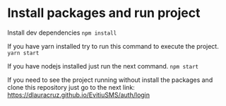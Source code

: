 # Install packages and run project

Install dev dependencies
`npm install`

If you have yarn installed try to run this command to execute the project.
`yarn start`

If you have nodejs installed just run the next command.
`npm start`

If you need to see the project running without install the packages and clone this repository just go to the next link: <https://dlauracruz.github.io/EvitiuSMS/auth/login>

